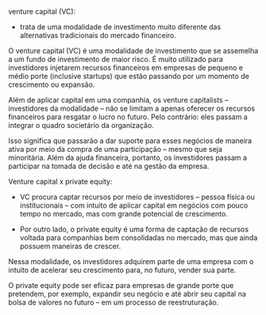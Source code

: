 venture capital (VC): 

- trata de uma modalidade de investimento muito diferente das alternativas tradicionais do mercado financeiro.

O venture capital (VC) é uma modalidade de investimento que se assemelha a um fundo de investimento de maior risco.  É muito utilizado para investidores injetarem recursos financeiros em empresas de pequeno e médio porte (inclusive startups) que estão passando por um momento de crescimento ou expansão.

Além de aplicar capital em uma companhia, os venture capitalists – investidores da modalidade – não se limitam a apenas oferecer os recursos financeiros para resgatar o lucro no futuro. Pelo contrário: eles passam a integrar o quadro societário da organização.

Isso significa que passarão a dar suporte para esses negócios de maneira ativa por meio da compra de uma participação – mesmo que seja minoritária. Além da ajuda financeira, portanto, os investidores passam a participar na tomada de decisão e até na gestão da empresa.


Venture capital x private equity:

 - VC procura captar recursos por meio de investidores – pessoa física ou institucionais – com intuito de aplicar capital em negócios com pouco tempo no mercado, mas com grande potencial de crescimento.

- Por outro lado, o private equity é uma forma de captação de recursos voltada para companhias bem consolidadas no mercado, mas que ainda possuem maneiras de crescer.

Nessa modalidade, os investidores adquirem parte de uma empresa com o intuito de acelerar seu crescimento para, no futuro, vender sua parte.

O private equity pode ser eficaz para empresas de grande porte que pretendem, por exemplo, expandir seu negócio e até abrir seu capital na bolsa de valores no futuro – em um processo de reestruturação.

